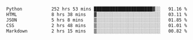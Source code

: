<!--START_SECTION:waka-->

```txt
Python           252 hrs 53 mins ██████████████████████▓░░   91.16 %
HTML             8 hrs 38 mins   ▓░░░░░░░░░░░░░░░░░░░░░░░░   03.11 %
JSON             5 hrs 8 mins    ▒░░░░░░░░░░░░░░░░░░░░░░░░   01.85 %
CSS              2 hrs 48 mins   ▒░░░░░░░░░░░░░░░░░░░░░░░░   01.01 %
Markdown         2 hrs 15 mins   ▒░░░░░░░░░░░░░░░░░░░░░░░░   00.82 %
```

<!--END_SECTION:waka-->
